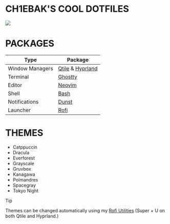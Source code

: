 # CH1EBAK'S COOL DOTFILES
![](https://raw.githubusercontent.com/ch1ebak/dotfiles/refs/heads/main/screenshots/everforest-qth.png)


# PACKAGES
| Type            | Package                                                                                                                                       |
| --------------- | --------------------------------------------------------------------------------------------------------------------------------------------- |
| Window Managers | [Qtile](https://github.com/ch1ebak/dotfiles/tree/main/.config/qtile) & [Hyprland](https://github.com/ch1ebak/dotfiles/tree/main/.config/hypr) |
| Terminal        | [Ghostty](https://github.com/ch1ebak/dotfiles/tree/main/.config/ghostty)                                                                      |
| Editor          | [Neovim](https://github.com/ch1ebak/dotfiles/tree/main/.config/nvim)                                                                          |
| Shell           | [Bash](https://github.com/ch1ebak/dotfiles/blob/main/.bashrc)                                                                                 |
| Notifications   | [Dunst](https://github.com/ch1ebak/dotfiles/tree/main/.config/dunst)                                                                          |
| Launcher        | [Rofi](https://github.com/ch1ebak/dotfiles/tree/main/.config/rofi)                                                                            |


# THEMES
- Catppuccin
- Dracula
- Everforest
- Grayscale
- Gruvbox
- Kanagawa
- Poimandres
- Spacegray
- Tokyo Night

> [!TIP]
> Themes can be changed automatically using my [Rofi Utilities](https://github.com/ch1ebak/scripts/blob/main/rofi-utilities) (Super + U on both Qtile and Hyprland.)
